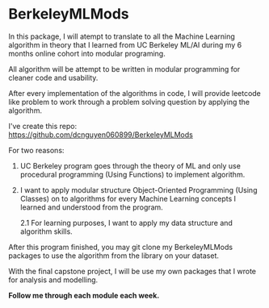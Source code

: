 # BerkeleyMLMods

In this package, I will atempt to translate to all the Machine Learning algorithm in theory that I learned from UC Berkeley ML/AI during my 6 months online cohort into modular programing.

All algorithm will be attempt to be written in modular programming for cleaner code and usability.

After every implementation of the algorithms in code, I will provide leetcode like problem to work through a problem solving question by applying the algorithm.

I've create this repo:
https://github.com/dcnguyen060899/BerkeleyMLMods

For two reasons:

1. UC Berkeley program goes through the theory of ML and only use procedural programming (Using Functions) to implement algorithm.

2. I want to apply modular structure Object-Oriented Programming (Using Classes) on to algorithms for every Machine Learning concepts I learned and understood from the program.

   2.1 For learning purposes, I want to apply my data structure and algorithm skills.

After this program finished, you may git clone my BerkeleyMLMods packages to use the algorithm from the library on your dataset.

With the final capstone project, I will be use my own packages that I wrote for analysis and modelling.

**Follow me through each module each week.**
